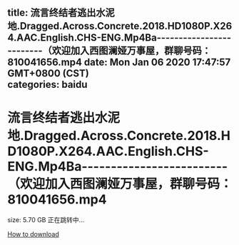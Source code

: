 
title: 流言终结者逃出水泥地.Dragged.Across.Concrete.2018.HD1080P.X264.AAC.English.CHS-ENG.Mp4Ba-------------------------（欢迎加入西图澜娅万事屋，群聊号码：810041656.mp4
date: Mon Jan 06 2020 17:47:57 GMT+0800 (CST)    
categories: baidu
---

# 流言终结者逃出水泥地.Dragged.Across.Concrete.2018.HD1080P.X264.AAC.English.CHS-ENG.Mp4Ba-------------------------（欢迎加入西图澜娅万事屋，群聊号码：810041656.mp4
size: 5.70 GB
 正在跳转中...
 

[How to download](https://bpcam.bemobtrk.com/go/2ceec3aa-1ca2-46d6-b9ff-aaa5c184517c?jno=2529)